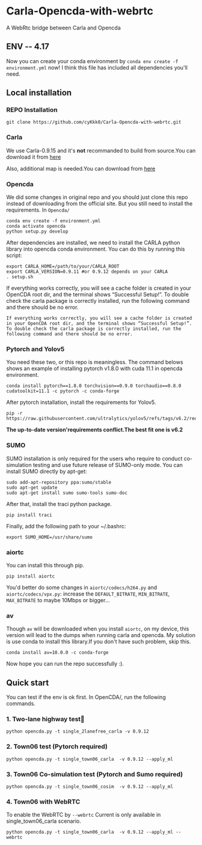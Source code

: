 # Carla-Opencda-with-webrtc
A WebRtc bridge between Carla and Opencda

## ENV -- 4.17
Now you can create your conda environment by `conda env create -f environment.yml` now!
I think this file has included all dependencies you'll need.

## Local installation
### REPO Installation
```
git clone https://github.com/cyKkk0/Carla-Opencda-with-webrtc.git
```
### Carla
We use Carla-0.9.15 and it's **not** recommanded to build from source.You can download it from [here](https://tiny.carla.org/carla-0-9-15-linux)

Also, additional map is needed.You can download from [here](https://tiny.carla.org/additional-maps-0-9-15-linux)

### Opencda
We did some changes in original repo and you should just clone this repo instead of downloading from the official site.
But you still need to install the requirements.
In `Opencda/`
```
conda env create -f environment.yml
conda activate opencda
python setup.py develop
```
After dependencies are installed, we need to install the CARLA python library into opencda conda environment. You can do this by running this script:
```
export CARLA_HOME=/path/to/your/CARLA_ROOT
export CARLA_VERSION=0.9.11 #or 0.9.12 depends on your CARLA
. setup.sh
```
If everything works correctly, you will see a cache folder is created in your OpenCDA root dir, and the terminal shows “Successful Setup!”. To double check the carla package is correctly installed, run the following command and there should be no error.
```
If everything works correctly, you will see a cache folder is created in your OpenCDA root dir, and the terminal shows “Successful Setup!”. To double check the carla package is correctly installed, run the following command and there should be no error.
```
### Pytorch and Yolov5
You need these two, or this repo is meaningless.
The command belows shows an example of installing pytorch v1.8.0 with cuda 11.1 in opencda environment.
```
conda install pytorch==1.8.0 torchvision==0.9.0 torchaudio==0.8.0 cudatoolkit=11.1 -c pytorch -c conda-forge
```
After pytorch installation, install the requirements for Yolov5.
```
pip -r https://raw.githubusercontent.com/ultralytics/yolov5/refs/tags/v6.2/requirements.txt
```
**The up-to-date version'requirements conflict.The best fit one is v6.2**
### SUMO
SUMO installation is only required for the users who require to conduct co-simulation testing and use future release of SUMO-only mode.
You can install SUMO directly by apt-get:
```
sudo add-apt-repository ppa:sumo/stable
sudo apt-get update
sudo apt-get install sumo sumo-tools sumo-doc
```
After that, install the traci python package.
```
pip install traci
```
Finally, add the following path to your ~/.bashrc:
```
export SUMO_HOME=/usr/share/sumo
```
### aiortc
You can install this through pip.
```
pip install aiortc
```
You'd better do some changes in `aiortc/codecs/h264.py` and `aiortc/codecs/vpx.py`:
increase the `DEFAULT_BITRATE`, `MIN_BITRATE`, `MAX_BITRATE` to maybe 10Mbps or bigger...
### av
Though `av` will be downloaded when you install `aiortc`, on my device, this version will lead to the dumps when running carla and opencda.
My solution is use conda to install this library.If you don't have such problem, skip this.
```
conda install av=10.0.0 -c conda-forge
```

Now hope you can run the repo successfully :).

## Quick start
You can test if the env is ok first.
In OpenCDA/, run the following commands.
### 1. Two-lane highway test
```
python opencda.py -t single_2lanefree_carla -v 0.9.12
```
### 2. Town06 test (Pytorch required)
```
python opencda.py -t single_town06_carla  -v 0.9.12 --apply_ml
```
### 3. Town06 Co-simulation test (Pytorch and Sumo required)
```
python opencda.py -t single_town06_cosim  -v 0.9.12 --apply_ml
```
### 4. Town06 with WebRTC
To enable the WebRTC by `--webrtc`
Current is only available in single_town06_carla scenario.
```
python opencda.py -t single_town06_carla  -v 0.9.12 --apply_ml --webrtc
```
